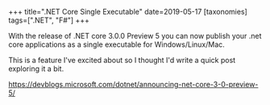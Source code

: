 +++
title=".NET Core Single Executable"
date=2019-05-17
[taxonomies]
tags=[".NET", "F#"]
+++

With the release of .NET core 3.0.0 Preview 5 you can now publish your .net core applications as a single executable for Windows/Linux/Mac.  

This is a feature I've excited about so I thought I'd write a quick post exploring it a bit.  

<!-- more -->

https://devblogs.microsoft.com/dotnet/announcing-net-core-3-0-preview-5/